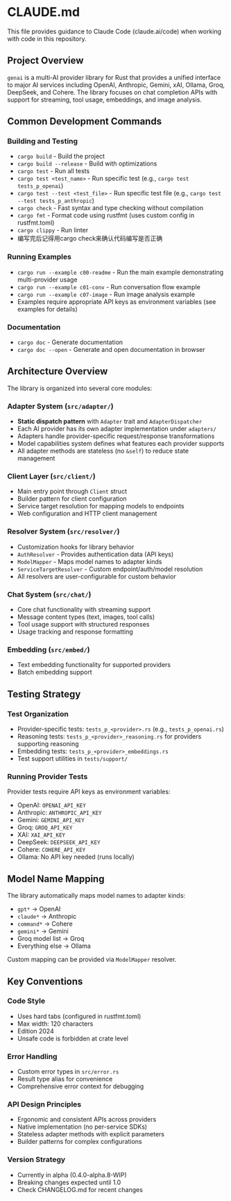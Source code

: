 # CLAUDE.md

This file provides guidance to Claude Code (claude.ai/code) when working with code in this repository.

## Project Overview

`genai` is a multi-AI provider library for Rust that provides a unified interface to major AI services including OpenAI, Anthropic, Gemini, xAI, Ollama, Groq, DeepSeek, and Cohere. The library focuses on chat completion APIs with support for streaming, tool usage, embeddings, and image analysis.

## Common Development Commands

### Building and Testing
- `cargo build` - Build the project
- `cargo build --release` - Build with optimizations
- `cargo test` - Run all tests
- `cargo test <test_name>` - Run specific test (e.g., `cargo test tests_p_openai`)
- `cargo test --test <test_file>` - Run specific test file (e.g., `cargo test --test tests_p_anthropic`)
- `cargo check` - Fast syntax and type checking without compilation
- `cargo fmt` - Format code using rustfmt (uses custom config in rustfmt.toml)
- `cargo clippy` - Run linter
- 编写完后记得用cargo check来确认代码编写是否正确

### Running Examples
- `cargo run --example c00-readme` - Run the main example demonstrating multi-provider usage
- `cargo run --example c01-conv` - Run conversation flow example
- `cargo run --example c07-image` - Run image analysis example
- Examples require appropriate API keys as environment variables (see examples for details)

### Documentation
- `cargo doc` - Generate documentation
- `cargo doc --open` - Generate and open documentation in browser

## Architecture Overview

The library is organized into several core modules:

### Adapter System (`src/adapter/`)
- **Static dispatch pattern** with `Adapter` trait and `AdapterDispatcher`
- Each AI provider has its own adapter implementation under `adapters/`
- Adapters handle provider-specific request/response transformations
- Model capabilities system defines what features each provider supports
- All adapter methods are stateless (no `&self`) to reduce state management

### Client Layer (`src/client/`)
- Main entry point through `Client` struct
- Builder pattern for client configuration
- Service target resolution for mapping models to endpoints
- Web configuration and HTTP client management

### Resolver System (`src/resolver/`)
- Customization hooks for library behavior
- `AuthResolver` - Provides authentication data (API keys)
- `ModelMapper` - Maps model names to adapter kinds
- `ServiceTargetResolver` - Custom endpoint/auth/model resolution
- All resolvers are user-configurable for custom behavior

### Chat System (`src/chat/`)
- Core chat functionality with streaming support
- Message content types (text, images, tool calls)
- Tool usage support with structured responses
- Usage tracking and response formatting

### Embedding (`src/embed/`)
- Text embedding functionality for supported providers
- Batch embedding support

## Testing Strategy

### Test Organization
- Provider-specific tests: `tests_p_<provider>.rs` (e.g., `tests_p_openai.rs`)
- Reasoning tests: `tests_p_<provider>_reasoning.rs` for providers supporting reasoning
- Embedding tests: `tests_p_<provider>_embeddings.rs`
- Test support utilities in `tests/support/`

### Running Provider Tests
Provider tests require API keys as environment variables:
- OpenAI: `OPENAI_API_KEY`
- Anthropic: `ANTHROPIC_API_KEY`
- Gemini: `GEMINI_API_KEY`
- Groq: `GROQ_API_KEY`
- XAI: `XAI_API_KEY`
- DeepSeek: `DEEPSEEK_API_KEY`
- Cohere: `COHERE_API_KEY`
- Ollama: No API key needed (runs locally)

## Model Name Mapping

The library automatically maps model names to adapter kinds:
- `gpt*` → OpenAI
- `claude*` → Anthropic
- `command*` → Cohere
- `gemini*` → Gemini
- Groq model list → Groq
- Everything else → Ollama

Custom mapping can be provided via `ModelMapper` resolver.

## Key Conventions

### Code Style
- Uses hard tabs (configured in rustfmt.toml)
- Max width: 120 characters
- Edition 2024
- Unsafe code is forbidden at crate level

### Error Handling
- Custom error types in `src/error.rs`
- Result type alias for convenience
- Comprehensive error context for debugging

### API Design Principles
- Ergonomic and consistent APIs across providers
- Native implementation (no per-service SDKs)
- Stateless adapter methods with explicit parameters
- Builder patterns for complex configurations

### Version Strategy
- Currently in alpha (0.4.0-alpha.8-WIP)
- Breaking changes expected until 1.0
- Check CHANGELOG.md for recent changes